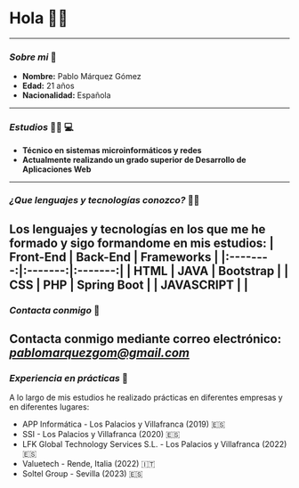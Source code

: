 # **Hola** :raising_hand_man:
---
### ___Sobre mi___ :bust_in_silhouette:
- **Nombre:** Pablo Márquez Gómez
- **Edad:** 21 años
- **Nacionalidad:** Española
---
### ___Estudios___ :man_student: :computer:
- **Técnico en sistemas microinformáticos y redes**
- **Actualmente realizando un grado superior de Desarrollo de Aplicaciones Web**
---
### ___¿Que lenguajes y tecnologías conozco?___ :man_technologist:
Los lenguajes y tecnologías en los que me he formado y sigo formandome en mis estudios:
| Front-End | Back-End | Frameworks |
|:--------:|:-------:|:-------:|
| HTML | JAVA | Bootstrap |
| CSS | PHP | Spring Boot |
| JAVASCRIPT | |
---
### ___Contacta conmigo___ :e-mail:
Contacta conmigo mediante correo electrónico: ***pablomarquezgom@gmail.com***
---
### ___Experiencia en prácticas___ :briefcase:
A lo largo de mis estudios he realizado prácticas en diferentes empresas y en diferentes lugares:
- APP Informática - Los Palacios y Villafranca (2019) 🇪🇸
- SSI - Los Palacios y Villafranca (2020) :es:
- LFK Global Technology Services S.L. - Los Palacios y Villafranca (2022) :es:
- Valuetech - Rende, Italia (2022) :it:
- Soltel Group - Sevilla (2023) :es:
